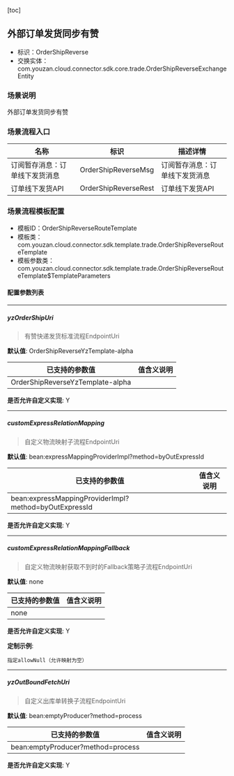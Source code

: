 [toc]

## 外部订单发货同步有赞
- 标识：OrderShipReverse
- 交换实体：com.youzan.cloud.connector.sdk.core.trade.OrderShipReverseExchangeEntity
### 场景说明
外部订单发货同步有赞
### 场景流程入口

名称 | 标识 | 描述详情
---|---|---
订阅暂存消息：订单线下发货消息 | OrderShipReverseMsg | 订阅暂存消息：订单线下发货消息
订单线下发货API | OrderShipReverseRest | 订单线下发货API

### 场景流程模板配置
- 模板ID：OrderShipReverseRouteTemplate
- 模板类：com.youzan.cloud.connector.sdk.template.trade.OrderShipReverseRouteTemplate
- 模板参数类：com.youzan.cloud.connector.sdk.template.trade.OrderShipReverseRouteTemplate$TemplateParameters

#### 配置参数列表

---
##### yzOrderShipUri
> 有赞快递发货标准流程EndpointUri

**默认值**: OrderShipReverseYzTemplate-alpha

已支持的参数值 | 值含义说明
---|---
OrderShipReverseYzTemplate-alpha | 

**是否允许自定义实现**: Y

---
##### customExpressRelationMapping
> 自定义物流映射子流程EndpointUri

**默认值**: bean:expressMappingProviderImpl?method=byOutExpressId

已支持的参数值 | 值含义说明
---|---
bean:expressMappingProviderImpl?method=byOutExpressId | 

**是否允许自定义实现**: Y

---
##### customExpressRelationMappingFallback
> 自定义物流映射获取不到时的Fallback策略子流程EndpointUri

**默认值**: none

已支持的参数值 | 值含义说明
---|---
none | 

**是否允许自定义实现**: Y


**定制示例**:
```
指定allowNull（允许映射为空）
```
---
##### yzOutBoundFetchUri
> 自定义出库单转换子流程EndpointUri

**默认值**: bean:emptyProducer?method=process

已支持的参数值 | 值含义说明
---|---
bean:emptyProducer?method=process | 

**是否允许自定义实现**: Y


